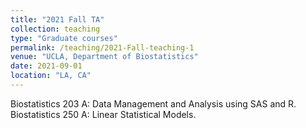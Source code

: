 ```yaml
---
title: "2021 Fall TA"
collection: teaching
type: "Graduate courses"
permalink: /teaching/2021-Fall-teaching-1
venue: "UCLA, Department of Biostatistics"
date: 2021-09-01
location: "LA, CA"
---
```


Biostatistics 203 A: Data Management and Analysis using SAS and R.
Biostatistics 250 A: Linear Statistical Models.
